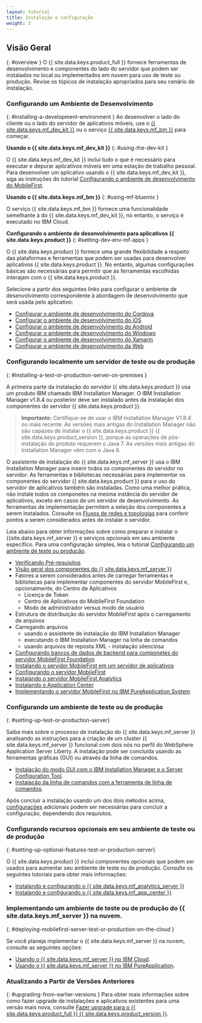 ```yaml
---
layout: tutorial
title: Instalação e configuração
weight: 3
---
```

<!-- NLS_CHARSET=UTF-8 -->
## Visão Geral
{: #overview }
O {{ site.data.keys.product_full }} fornece ferramentas de desenvolvimento e componentes do lado do servidor que podem ser instalados no local ou implementados em nuvem para uso de teste ou produção. Revise os tópicos de instalação apropriados para seu cenário de instalação.

### Configurando um Ambiente de Desenvolvimento
{: #installing-a-development-environment }
Ao desenvolver o lado do cliente ou o lado do servidor de aplicativos móveis, use o [{{ site.data.keys.mf_dev_kit }}](development/mobilefirst/) ou o serviço [{{ site.data.keys.mf_bm }}](../ibmcloud/using-mobile-foundation) para começar.

**Usando o {{ site.data.keys.mf_dev_kit }}**
{: #using-the-dev-kit }

O {{ site.data.keys.mf_dev_kit }} inclui tudo o que é necessário para executar e depurar aplicativos móveis em uma estação de trabalho pessoal. Para desenvolver um aplicativo usando o {{ site.data.keys.mf_dev_kit }}, siga as instruções do tutorial [Configurando o ambiente de desenvolvimento do MobileFirst](development/mobilefirst).

**Usando o {{ site.data.keys.mf_bm }}**
{: #using-mf-bluemix }

O serviço {{ site.data.keys.mf_bm }} fornece uma funcionalidade semelhante à do {{ site.data.keys.mf_dev_kit }}, no entanto, o serviço é executado no IBM Cloud.

**Configurando o ambiente de desenvolvimento para aplicativos {{ site.data.keys.product }}**
{: #setting-dev-env-mf-apps }

O {{ site.data.keys.product }} fornece uma grande flexibilidade a respeito das plataformas e ferramentas que podem ser usadas para desenvolver aplicativos {{ site.data.keys.product }}. No entanto, algumas configurações básicas são necessárias para permitir que as ferramentas escolhidas interajam com o {{ site.data.keys.product }}.  

Selecione a partir dos seguintes links para configurar o ambiente de desenvolvimento correspondente à abordagem de desenvolvimento que será usada pelo aplicativo:

* [Configurar o ambiente de desenvolvimento do Cordova](development/cordova)
* [Configurar o ambiente de desenvolvimento do iOS](development/ios)
* [Configurar o ambiente de desenvolvimento do Android](development/android)
* [Configurar o ambiente de desenvolvimento do Windows](development/windows)
* [Configurar o ambiente de desenvolvimento do Xamarin](development/xamarin)
* [Configurar o ambiente de desenvolvimento da Web](development/web)

### Configurando localmente um servidor de teste ou de produção
{: #installing-a-test-or-production-server-on-premises }

A primeira parte da instalação do servidor {{ site.data.keys.product }} usa um produto IBM chamado IBM Installation Manager. O IBM Installation Manager v1.8.4 ou posterior deve ser instalado antes da instalação dos componentes do servidor {{ site.data.keys.product }}.

> **Importante:** Certifique-se de usar o IBM Installation Manager V1.8.4 ou mais recente. As versões mais antigas do Installation Manager não são capazes de instalar o {{ site.data.keys.product }} {{ site.data.keys.product_version }}, porque as operações de pós-instalação do produto requerem o Java 7. As versões mais antigas do Installation Manager vêm com o Java 6.

O assistente de instalação do {{ site.data.keys.mf_server }} usa o IBM Installation Manager para inserir todos os componentes do servidor no servidor.  As ferramentas e bibliotecas necessárias para implementar os componentes do servidor {{ site.data.keys.product }} para o uso do servidor de aplicativos também são instaladas.  Como uma melhor prática, não instale todos os componetes na mesma instância do servidor de aplicativos, exceto em casos de um servidor de desenvolvimento. As ferramentas de implementação permitem a seleção dos componentes a serem instalados.  Consulte os [Fluxos de redes e topologias](production/prod-env/topologies) para conferir pontos a serem considerados antes de instalar o servidor.

Leia abaixo para obter informações sobre como preparar e instalar o {{site.data.keys.mf_server }} e serviços opcionais em seu ambiente específico. Para uma configuração simples, leia o tutorial [Configurando um ambiente de teste ou produção](production).

* [Verificando Pré-requisitos](production/prod-env/prereqs)
* [Visão geral dos componentes do {{ site.data.keys.mf_server }}](production/prod-env/topologies)
* Fatores a serem considerados antes de carregar ferramentas e bibliotecas para implementar componentes do servidor MobileFirst e, opcionalmente, do Centro de Aplicativos
  * Licença de Token
  * Centro de Aplicativos do MobileFirst Foundation
  * Modo de administrador versus modo de usuário
* Estrutura de distribuição do servidor MobileFirst após o carregamento de arquivos
* Carregando arquivos
  * usando o assistente de instalação do IBM Installation Manager
  * executando o IBM Installation Manager na linha de comandos
  * usando arquivos de reposta XML - instalação silenciosa
* [Configurando bancos de dados de backend para componetes do servidor MobileFirst Foundation](production/prod-env/databases)
* [Instalando o servidor MobileFirst em um servidor de aplicativos](production/prod-env/appserver)
* [Configurando o servidor MobileFirst](production/server-configuration)
* [Instalando o servidor MobileFirst Analytics](production/analytics/installation)
* [Instalando o Application Center](production/appcenter)
* [Implementando o servidor MobileFirst no IBM PureApplication System](production/pure-application)

### Configurando um ambiente de teste ou de produção
{: #setting-up-test-or-production-server}

Saiba mais sobre o processo de instalação do {{ site.data.keys.mf_server }} analisando as instruções para a criação de um cluster {{ site.data.keys.mf_server }} funcional com dois nós no perfil do WebSphere Application Server Liberty. A instalação pode ser concluída usando as ferramentas gráficas (GUI) ou através da linha de comandos.

* [Instalação do modo GUI com o IBM Installation Manager e o Server Configuration Tool](production/simple-install/graphical-mode).
* [Instalação da linha de comandos com a ferramenta de linha de comandos](production/simple-install/command-line).

Após concluir a instalação usando um dos dois métodos acima, [configurações](production/server-configuration) adicionais podem ser necessárias para concluir a configuração, dependendo dos requisitos.

### Configurando recursos opcionais em seu ambiente de teste ou de produção
{: #setting-up-optional-features-test-or-production-server}

O {{ site.data.keys.product }} inclui componentes opcionais que podem ser usados para aumentar seu ambiente de teste ou de produção.  Consulte os seguintes tutoriais para obter mais informações:

* [Instalando e configurando o {{ site.data.keys.mf_analytics_server }}](production/analytics/installation/)
* [Instalando e configurando o {{ site.data.keys.mf_app_center }}](production/appcenter)

### Implementando um ambiente de teste ou de produção do {{ site.data.keys.mf_server }} na nuvem.
{: #deploying-mobilefirst-server-test-or-production-on-the-cloud }

Se você planeja implementar o {{ site.data.keys.mf_server }} na nuvem, consulte as seguintes opções:

* [Usando o {{ site.data.keys.mf_server }} no IBM Cloud](../bluemix).
* [Usando o {{ site.data.keys.mf_server }} no IBM PureApplication](production/pure-application).

### Atualizando a Partir de Versões Anteriores
{: #upgrading-from-earlier-versions }
Para obter mais informações sobre como fazer upgrade de instalações e aplicativos existentes para uma versão mais nova, consulte
[Fazer upgrade para o {{ site.data.keys.product_full }} {{ site.data.keys.product_version }}](../all-tutorials/#upgrading_to_current_version).
